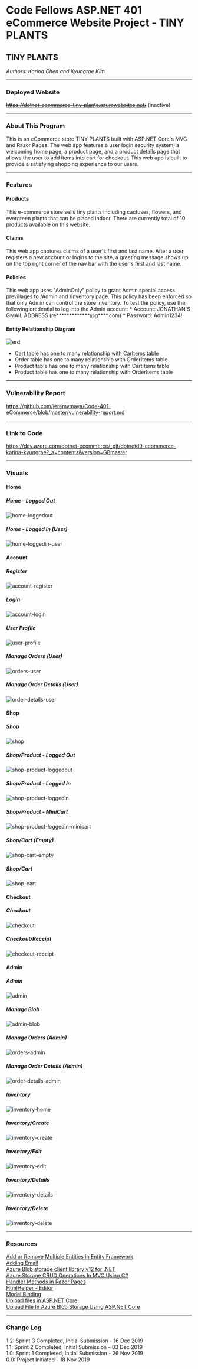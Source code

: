 # Code Fellows ASP.NET 401 eCommerce Website Project - TINY PLANTS

## TINY PLANTS
*Authors: Karina Chen and Kyungrae Kim*

---

### Deployed Website
~~https://dotnet-ecommerce-tiny-plants.azurewebsites.net/~~ (inactive)

---

### About This Program
This is an eCommerce store TINY PLANTS built with ASP.NET Core's MVC and Razor Pages. The web app features a user login security system, a welcoming home page, a product page, and a product details page that allows the user to add items into cart for checkout. This web app is built to provide a satisfying shopping experience to our users.

---

### Features
#### Products
This e-commerce store sells tiny plants including cactuses, flowers, and evergreen plants that can be placed indoor. There are currently total of 10 products available on this website.
#### Claims
This web app captures claims of a user's first and last name. After a user registers a new account or logins to the site, a greeting message shows up on the top right corner of the nav bar with the user's first and last name.
#### Policies
This web app uses "AdminOnly" policy to grant Admin special access previllages to /Admin and /Inventory page. This policy has been enforced so that only Admin can control the store inventory. To test the policy, use the following credential to log into the Admin account:
    * Account: JONATHAN'S GMAIL ADDRESS (re*************@g****.com)
    * Password: Admin1234!
#### Entity Relationship Diagram
![erd](https://github.com/jeremymaya/Code-401-eCommerce/blob/master/dotnet_ECommerce/dotnet_ECommerce/wwwroot/captures/erd.png)
* Cart table has one to many relationship with CarItems table
* Order table has one to many relationship with OrderItems table
* Product table has one to many relationship with CartItems table
* Product table has one to many relationship with OrderItems table

---

### Vulnerability Report
https://github.com/jeremymaya/Code-401-eCommerce/blob/master/vulnerability-report.md

---

### Link to Code
https://dev.azure.com/dotnet-ecommerce/_git/dotnetd9-ecommerce-karina-kyungrae?_a=contents&version=GBmaster

---

### Visuals
#### Home
##### Home - Logged Out
![home-loggedout](https://github.com/jeremymaya/Code-401-eCommerce/blob/master/dotnet_ECommerce/dotnet_ECommerce/wwwroot/captures/home-loggedout.png)
##### Home - Logged In (User)
![home-loggedin-user](https://github.com/jeremymaya/Code-401-eCommerce/blob/master/dotnet_ECommerce/dotnet_ECommerce/wwwroot/captures/home-loggedin-user.png)

#### Account
##### Register
![account-register](https://github.com/jeremymaya/Code-401-eCommerce/blob/master/dotnet_ECommerce/dotnet_ECommerce/wwwroot/captures/account-register.png)
##### Login
![account-login](https://github.com/jeremymaya/Code-401-eCommerce/blob/master/dotnet_ECommerce/dotnet_ECommerce/wwwroot/captures/account-login.png)
##### User Profile
![user-profile](https://github.com/jeremymaya/Code-401-eCommerce/blob/master/dotnet_ECommerce/dotnet_ECommerce/wwwroot/captures/user-profile.png)
##### Manage Orders (User)
![orders-user](https://github.com/jeremymaya/Code-401-eCommerce/blob/master/dotnet_ECommerce/dotnet_ECommerce/wwwroot/captures/orders-user.png)
##### Manage Order Details (User)
![order-details-user](https://github.com/jeremymaya/Code-401-eCommerce/blob/master/dotnet_ECommerce/dotnet_ECommerce/wwwroot/captures/order-details-user.png)

#### Shop
##### Shop
![shop](https://github.com/jeremymaya/Code-401-eCommerce/blob/master/dotnet_ECommerce/dotnet_ECommerce/wwwroot/captures/shop.png)
##### Shop/Product - Logged Out
![shop-product-loggedout](https://github.com/jeremymaya/Code-401-eCommerce/blob/master/dotnet_ECommerce/dotnet_ECommerce/wwwroot/captures/shop-product-loggedout.png)
##### Shop/Product - Logged In
![shop-product-loggedin](https://github.com/jeremymaya/Code-401-eCommerce/blob/master/dotnet_ECommerce/dotnet_ECommerce/wwwroot/captures/shop-product-loggedin.png)
##### Shop/Product - MiniCart
![shop-product-loggedin-minicart](https://github.com/jeremymaya/Code-401-eCommerce/blob/master/dotnet_ECommerce/dotnet_ECommerce/wwwroot/captures/shop-product-loggedin-minicart.png)
##### Shop/Cart (Empty)
![shop-cart-empty](https://github.com/jeremymaya/Code-401-eCommerce/blob/master/dotnet_ECommerce/dotnet_ECommerce/wwwroot/captures/shop-cart-empty.png)
##### Shop/Cart
![shop-cart](https://github.com/jeremymaya/Code-401-eCommerce/blob/master/dotnet_ECommerce/dotnet_ECommerce/wwwroot/captures/shop-cart.png)

#### Checkout
##### Checkout
![checkout](https://github.com/jeremymaya/Code-401-eCommerce/blob/master/dotnet_ECommerce/dotnet_ECommerce/wwwroot/captures/checkout.png)
##### Checkout/Receipt
![checkout-receipt](https://github.com/jeremymaya/Code-401-eCommerce/blob/master/dotnet_ECommerce/dotnet_ECommerce/wwwroot/captures/checkout-receipt.png)

#### Admin
##### Admin
![admin](https://github.com/jeremymaya/Code-401-eCommerce/blob/master/dotnet_ECommerce/dotnet_ECommerce/wwwroot/captures/admin.png)
##### Manage Blob
![admin-blob](https://github.com/jeremymaya/Code-401-eCommerce/blob/master/dotnet_ECommerce/dotnet_ECommerce/wwwroot/captures/admin-blob.png)
##### Manage Orders (Admin)
![orders-admin](https://github.com/jeremymaya/Code-401-eCommerce/blob/master/dotnet_ECommerce/dotnet_ECommerce/wwwroot/captures/orders-admin.png)
##### Manage Order Details (Admin)
![order-details-admin](https://github.com/jeremymaya/Code-401-eCommerce/blob/master/dotnet_ECommerce/dotnet_ECommerce/wwwroot/captures/order-details-admin.png)
##### Inventory
![inventory-home](https://github.com/jeremymaya/Code-401-eCommerce/blob/master/dotnet_ECommerce/dotnet_ECommerce/wwwroot/captures/inventory-home.png)
##### Inventory/Create
![inventory-create](https://github.com/jeremymaya/Code-401-eCommerce/blob/master/dotnet_ECommerce/dotnet_ECommerce/wwwroot/captures/inventory-create.png)
##### Inventory/Edit
![inventory-edit](https://github.com/jeremymaya/Code-401-eCommerce/blob/master/dotnet_ECommerce/dotnet_ECommerce/wwwroot/captures/inventory-edit.png)
##### Inventory/Details
![inventory-details](https://github.com/jeremymaya/Code-401-eCommerce/blob/master/dotnet_ECommerce/dotnet_ECommerce/wwwroot/captures/inventory-details.png)
##### Inventory/Delete
![inventory-delete](https://github.com/jeremymaya/Code-401-eCommerce/blob/master/dotnet_ECommerce/dotnet_ECommerce/wwwroot/captures/inventory-delete.png)

---

### Resources
[Add or Remove Multiple Entities in Entity Framework](https://www.entityframeworktutorial.net/entityframework6/addrange-removerange.aspx)  
[Adding Email](https://www.learnrazorpages.com/razor-pages/tutorial/bakery/email)  
[Azure Blob storage client library v12 for .NET](https://docs.microsoft.com/en-us/azure/storage/blobs/storage-quickstart-blobs-dotnet)  
[Azure Storage CRUD Operations In MVC Using C#](https://www.c-sharpcorner.com/article/azure-storage-crud-operations-in-mvc-using-c-sharp-part-two/)  
[Handler Methods in Razor Pages](https://www.learnrazorpages.com/razor-pages/handler-methods)  
[HtmlHelper - Editor](https://www.tutorialsteacher.com/mvc/htmlhelper-editor-editorfor)  
[Model Binding](https://www.learnrazorpages.com/razor-pages/model-binding)  
[Upload files in ASP.NET Core](https://docs.microsoft.com/en-us/aspnet/core/mvc/models/file-uploads?view=aspnetcore-3.1)  
[Upload File In Azure Blob Storage Using ASP.NET Core](https://www.c-sharpcorner.com/article/upload-files-in-azure-blob-storage-using-asp-net-core/)

---

### Change Log
1.2: Sprint 3 Completed, Initial Submission - 16 Dec 2019  
1.1: Sprint 2 Completed, Initial Submission - 03 Dec 2019  
1.0: Sprint 1 Completed, Initial Submission - 26 Nov 2019  
0.0: Project Initiated - 18 Nov 2019  
